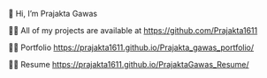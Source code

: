 👋 Hi, I’m Prajakta Gawas


👨‍💻 All of my projects are available at
https://github.com/Prajakta1611


👨‍💻 Portfolio
https://prajakta1611.github.io/Prajakta_gawas_portfolio/

👨‍💻 Resume
https://prajakta1611.github.io/PrajaktaGawas_Resume/


<!---
Prajakta1611/Prajakta1611 is a ✨ special ✨ repository because its `README.md` (this file) appears on your GitHub profile.
You can click the Preview link to take a look at your changes.
--->
